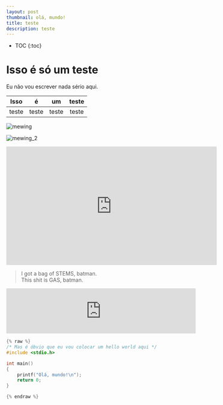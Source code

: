 ```yaml
---
layout: post
thumbnail: olá, mundo!
title: teste
description: teste
---
```

* TOC
{:toc}

# Isso é só um teste

Eu não vou escrever nada sério aqui.

| Isso  | é     | um    | teste |
| :---: | :---: | :---: | :---: |
| teste | teste | teste | teste |

![mewing](https://p16-capcut-sign-va.ibyteimg.com/tos-maliva-v-be9c48-us/o8BxwbfzAsEFyiA0i6yBBdEpi2IguE4o6wCAtS~tplv-nhvfeczskr-1:250:0.webp?lk3s=44acef4b&x-expires=1742058410&x-signature=dmeJR9F1Ul0opfu0GzlytlAh6zM%3D)

![mewing\_2](https://media.tenor.com/eRBL08RP7jYAAAAM/mewing-snowman-mewing.gif)

<iframe width="560" height="315" src="https://www.youtube.com/embed/89xvxi5e_5k?si=iHuLKlesB77VMgzZ" title="YouTube video player" frameborder="0" allow="accelerometer; autoplay; clipboard-write; encrypted-media; gyroscope; picture-in-picture; web-share" referrerpolicy="strict-origin-when-cross-origin" allowfullscreen></iframe>

> I got a bag of STEMS, batman.  
> This shit is GAS, batman.

<iframe style="border: 0; width: 100%; height: 120px;" src="https://bandcamp.com/EmbeddedPlayer/album=2511184890/size=large/bgcol=333333/linkcol=0f91ff/tracklist=false/artwork=small/track=3193833832/transparent=true/" seamless><a href="https://tobyfox.bandcamp.com/album/deltarune-chapter-2-ost">DELTARUNE Chapter 2 OST de Toby Fox &amp; Lena Raine &amp; Marcy Nabors</a></iframe>

```c
{% raw %}
/* Mas é óbvio que eu vou colocar um hello world aqui */
#include <stdio.h>

int main()
{
    printf("Olá, mundo!\n");
    return 0;
}

{% endraw %}
```
